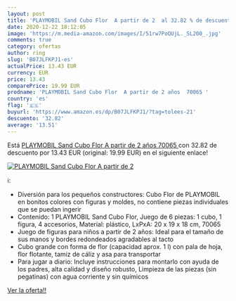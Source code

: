 ```yaml
---
layout: post
title: 'PLAYMOBIL Sand Cubo Flor  A partir de 2  al 32.82 % de descuento'
date: 2020-12-22 18:12:05
image: 'https://m.media-amazon.com/images/I/51rw7PoQUjL._SL200_.jpg'
comments: true
category: ofertas
author: ring
slug: 'B07JLFKPJ1-es'
actualPrice: 13.43 EUR
currency: EUR
price: 13.43
comparePrice: 19.99 EUR
prodname: 'PLAYMOBIL Sand Cubo Flor  A partir de 2 años  70065 '
country: 'es'
flag: '🇪🇸'
buyurl: 'https://www.amazon.es/dp/B07JLFKPJ1/?tag=tolees-21'
descuento: '32.82'
average: '13.51'
---
```


Está [PLAYMOBIL Sand Cubo Flor  A partir de 2 años  70065 ](https://www.amazon.es/dp/B07JLFKPJ1/?tag=tolees-21) con 32.82 de descuento por 13.43 EUR (original: 19.99 EUR) en el siguiente enlace!

[![PLAYMOBIL Sand Cubo Flor  A partir de 2 ](https://m.media-amazon.com/images/I/51rw7PoQUjL._SL200_.jpg)](https://www.amazon.es/dp/B07JLFKPJ1/?tag=tolees-21)

ℹ️:

- Diversión para los pequeños constructores: Cubo Flor de PLAYMOBIL en bonitos colores con figuras y moldes, no contiene piezas individuales que se puedan ingerir
- Contenido: 1 PLAYMOBIL Sand Cubo Flor, Juego de 6 piezas: 1 cubo, 1 figura, 4 accesorios, Material: plástico, LxPxA: 20 x 19 x 18 cm, 70065
- Juego de figuras para niños a partir de 2 años: Ideal para el tamaño de sus manos y bordes redondeados agradables al tacto
- Cubo grande con forma de flor (capacidad aprox. 1 l) con pala de hoja, flor flotante, tamiz de cáliz y asa para transportar
- Para jugar a diario: Incluye instrucciones para montarlo con ayuda de los padres, alta calidad y diseño robusto, Limpieza de las piezas (sin pegatinas) con agua corriente y sin químicos

[Ver la oferta!!](https://www.amazon.es/dp/B07JLFKPJ1/?tag=tolees-21)
